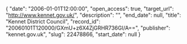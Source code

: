 {
  "date": "2006-01-01T12:00:00", 
  "open_access": true, 
  "target_url": "http://www.kennet.gov.uk/", 
  "description": "", 
  "end_date": null, 
  "title": "Kennet District Council", 
  "record_id": "20060101T120000/GXmU+z6X4ZjGRHR736GI/A==", 
  "publisher": "kennet.gov.uk", 
  "slug": 22478866, 
  "start_date": null
}

